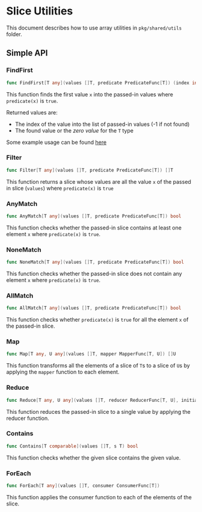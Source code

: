 # Slice Utilities
This document describes how to use array utilities in `pkg/shared/utils` folder.

## Simple API

### FindFirst
```go
func FindFirst[T any](values []T, predicate PredicateFunc[T]) (index int, value T)
```
This function finds the first value `x` into the passed-in values where `predicate(x)` is `true`.

Returned values are:
* The index of the value into the list of passed-in values (-1 if not found)
* The found value or the _zero value_ for the `T` type

Some example usage can be found [here](../pkg/shared/utils/arrays/generic_array_utils_test.go)

### Filter

```go
func Filter[T any](values []T, predicate PredicateFunc[T]) []T
```
This function returns a slice whose values are all the value `x` of the passed in slice (`values`) where `predicate(x)` is `true`

### AnyMatch
```go
func AnyMatch[T any](values []T, predicate PredicateFunc[T]) bool
```
This function checks whether the passed-in slice contains at least one element `x` where `predicate(x)` is `true`.

### NoneMatch
```go
func NoneMatch[T any](values []T, predicate PredicateFunc[T]) bool
```
This function checks whether the passed-in slice does not contain any element `x` where `predicate(x)` is `true`.

### AllMatch
```go
func AllMatch[T any](values []T, predicate PredicateFunc[T]) bool
```
This function checks whether `predicate(x)` is `true` for all the element `x` of the passed-in slice.

### Map
```go
func Map[T any, U any](values []T, mapper MapperFunc[T, U]) []U
```
This function transforms all the elements of a slice of `T`s to a slice of `U`s by applying the `mapper` function to each element.

### Reduce
```go
func Reduce[T any, U any](values []T, reducer ReducerFunc[T, U], initialValue U) U
```
This function reduces the passed-in slice to a single value by applying the reducer function.

### Contains
```go
func Contains[T comparable](values []T, s T) bool
```
This function checks whether the given slice contains the given value.

### ForEach
```go
func ForEach[T any](values []T, consumer ConsumerFunc[T])
```
This function applies the consumer function to each of the elements of the slice.
